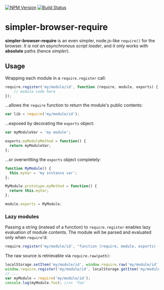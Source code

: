 [![NPM Version](https://img.shields.io/npm/v/simpler-browser-require.svg?style=flat)](https://npmjs.org/package/simpler-browser-require)
[![Build Status](https://img.shields.io/travis/popeindustries/browser-require.svg?style=flat)](https://travis-ci.org/popeindustries/simpler-browser-require)

# simpler-browser-require

**simpler-browser-require** is an even simpler, node.js-like ```require()``` for the browser. *It is not an asynchronous script loader*, and it only works with **absolute** paths (hence *simpler*).

## Usage

Wrapping each module in a ```require.register``` call:

```js
require.register('my/module/id', function (require, module, exports) {
	// module code here
});
```

...allows the ```require``` function to return the module's public contents:

```js
var lib = require('my/module/id');
```

...exposed by decorating the ```exports``` object:

```js
var myModuleVar = 'my module';

exports.myModuleMethod = function() {
  return myModuleVar;
};
```

...or overwritting the ```exports``` object completely:

```js
function MyModule() {
  this.myVar = 'my instance var';
};

MyModule.prototype.myMethod = function() {
  return this.myVar;
};

module.exports = MyModule;
```

### Lazy modules

Passing a string (instead of a function) to `require.register` enables lazy evaluation of module contents. The module will be parsed and evaluated only when `require`'d:

```js
require.register('my/module/id', "function (require, module, exports) {\n  exports.foo = 'foo';\n}");
```

The raw source is retrievable via `require.raw(path)`:

```js
localStorage.setItem('my/module/id', window.require.raw('my/module/id'));
window.require.register('my/module/id', localStorage.getItem('my/module/id'));
// ...
var myModule = require('my/module/id');
console.log(myModule.foo); //=> 'foo'
```
